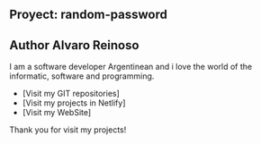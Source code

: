 ## Proyect: random-password

## Author Alvaro Reinoso
I am a software developer Argentinean and i love the world of the informatic, software and programming. 

- [Visit my GIT repositories]
- [Visit my projects in Netlify]
- [Visit my WebSite]

Thank you for visit my projects!
